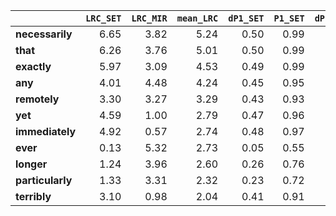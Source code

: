 |                  |   `LRC_SET` |   `LRC_MIR` |   `mean_LRC` |   `dP1_SET` |   `P1_SET` |   `dP1_MIR` |   `P1_MIR` |   `mean_dP1` |   `mean_P1` |   `G2_SET` |   `G2_MIR` |   `mean_G2` |   `dP2_SET` |   `P2_SET` |   `dP2_MIR` |   `P2_MIR` |   `mean_dP2` |   `mean_P2` |   `f_SET` |   `f_MIR` |   `f1_SET` |   `f1_MIR` |   `f2_SET` |   `f2_MIR` |
|:-----------------|------------:|------------:|-------------:|------------:|-----------:|------------:|-----------:|-------------:|------------:|-----------:|-----------:|------------:|------------:|-----------:|------------:|-----------:|-------------:|------------:|----------:|----------:|-----------:|-----------:|-----------:|-----------:|
| **necessarily**  |        6.65 |        3.82 |         5.24 |        0.50 |       0.99 |        0.47 |       0.97 |         0.48 |        0.98 |  55,995.13 |   1,109.03 |   28,552.08 |        0.01 |       0.01 |        0.00 |       0.00 |         0.01 |        0.01 |    42,595 |       963 |  3,173,681 |    291,735 |     42,916 |        993 |
| **that**         |        6.26 |        3.76 |         5.01 |        0.50 |       0.99 |        0.45 |       0.95 |         0.48 |        0.97 | 214,471.83 |   4,499.79 |  109,485.81 |        0.05 |       0.05 |        0.01 |       0.01 |         0.03 |        0.03 |   164,768 |     4,308 |  3,173,681 |    291,735 |    166,680 |      4,538 |
| **exactly**      |        5.97 |        3.09 |         4.53 |        0.49 |       0.99 |        0.44 |       0.94 |         0.47 |        0.97 |  55,763.99 |     819.82 |   28,291.91 |        0.01 |       0.01 |        0.00 |       0.00 |         0.01 |        0.01 |    43,813 |       813 |  3,173,681 |    291,735 |     44,378 |        862 |
| **any**          |        4.01 |        4.48 |         4.24 |        0.45 |       0.95 |        0.49 |       0.98 |         0.47 |        0.97 |  16,135.27 |   1,328.27 |    8,731.77 |        0.00 |       0.00 |        0.00 |       0.00 |         0.00 |        0.00 |    15,384 |     1,066 |  3,173,681 |    291,735 |     16,176 |      1,083 |
| **remotely**     |        3.30 |        3.27 |         3.29 |        0.43 |       0.93 |        0.44 |       0.94 |         0.43 |        0.93 |   5,269.84 |   1,806.81 |    3,538.33 |        0.00 |       0.00 |        0.01 |       0.01 |         0.00 |        0.00 |     5,661 |     1,840 |  3,173,681 |    291,735 |      6,109 |      1,963 |
| **yet**          |        4.59 |        1.00 |         2.79 |        0.47 |       0.96 |        0.28 |       0.78 |         0.37 |        0.87 |  58,435.17 |     135.28 |   29,285.22 |        0.02 |       0.02 |        0.00 |       0.00 |         0.01 |        0.01 |    51,867 |       320 |  3,173,681 |    291,735 |     53,779 |        411 |
| **immediately**  |        4.92 |        0.57 |         2.74 |        0.48 |       0.97 |        0.20 |       0.70 |         0.34 |        0.83 |  65,652.79 |      92.52 |   32,872.66 |        0.02 |       0.02 |        0.00 |       0.00 |         0.01 |        0.01 |    56,099 |       403 |  3,173,681 |    291,735 |     57,730 |        578 |
| **ever**         |        0.13 |        5.32 |         2.73 |        0.05 |       0.55 |        0.49 |       0.99 |         0.27 |        0.77 |      95.26 |   5,953.39 |    3,024.33 |        0.00 |       0.00 |        0.02 |       0.02 |         0.01 |        0.01 |     5,932 |     4,709 |  3,173,681 |    291,735 |     10,849 |      4,776 |
| **longer**       |        1.24 |        3.96 |         2.60 |        0.26 |       0.76 |        0.48 |       0.98 |         0.37 |        0.87 |     502.62 |     977.90 |      740.26 |        0.00 |       0.00 |        0.00 |       0.00 |         0.00 |        0.00 |     1,366 |       821 |  3,173,681 |    291,735 |      1,803 |        841 |
| **particularly** |        1.33 |        3.31 |         2.32 |        0.23 |       0.72 |        0.43 |       0.92 |         0.33 |        0.82 |  16,109.89 |   8,550.11 |   12,330.00 |        0.01 |       0.02 |        0.03 |       0.03 |         0.02 |        0.02 |    55,527 |     9,243 |  3,173,681 |    291,735 |     76,722 |     10,020 |
| **terribly**     |        3.10 |        0.98 |         2.04 |        0.41 |       0.91 |        0.21 |       0.71 |         0.31 |        0.81 |  15,189.35 |     415.34 |    7,802.35 |        0.01 |       0.01 |        0.00 |       0.01 |         0.00 |        0.01 |    17,949 |     1,567 |  3,173,681 |    291,735 |     19,801 |      2,196 |